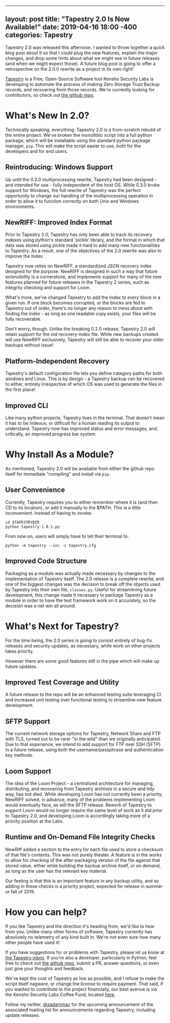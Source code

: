 ----
layout: post
title: "Tapestry 2.0 Is Now Available!"
date: 2019-04-16 18:00 -400
categories: Tapestry
----

Tapestry 2.0 was released this afternoon. I wanted to throw together a quick blog post about it so that I could plug the new features, explain the major changes, and drop some hints about what we might see in future releases (and when we might expect those). A future blog post is going to offer a retrospective on the 2.0.0 rewrite as a project in its own right!

[Tapestry](https://kenshosec.com/Projects/tapestry.html) is a Free, Open-Source Software tool Kensho Security Labs is developing to automate the process of making Zero Storage Trust Backup records, and recovering from those records. We're currently looking for contributors, so check out [the github repo](https://github.com/ZAdamMac/Tapestry).

# What's New In 2.0?
Technically speaking, everything. Tapestry 2.0 is a from-scratch rebuild of the entire project. We've broken the monolithic script into a full python package, which will be installable using the standard python package manager, `pip`. This will make the script easier to use, both for the developers and for end users.

## Reintroducing: Windows Support
Up until the 0.3.0 multiprocessing rewrite, Tapestry had been designed - and intended for use - fully independent of the host OS. While 0.3.0 broke support for Windows, the full rewrite of Tapestry was the perfect opportunity to change our handling of the multiprocessing operation in order to allow it to function correctly on both Unix and Windows environments.

## NewRIFF: Improved Index Format
Prior to Tapestry 2.0, Tapestry has only been able to track its recovery indexes using python's standard 'pickle' library, and the format in which that data was stored using pickle made it hard to add many new functionalities to Tapestry. As a result, one of the objectives of the 2.0 rewrite was also to improve the Index.

Tapestry now relies on NewRIFF, a standardized JSON recovery index designed for the purpose. NewRIFF is designed in such a way that future extensibility is a cornerstone, and implements support for many of the new features planned for future releases in the Tapestry 2 series, such as integrity checking and support for Loom.

What's more, we've changed Tapestry to add the Index to *every* block in a given run. If one block becomes corrupted, or the blocks are fed to Tapestry out of order, there's no longer any reason to mess about with finding the index - as long as one readable copy exists, your files will be fully recoverable.

Don't worry, though. Unlike the breaking 0.2.0 release, Tapestry 2.0 will retain support for the old recovery-index file. While new backups created will use NewRIFF exclusively, Tapestry will still be able to recover your older backups without issue!

## Platform-Independent Recovery
Tapestry's default configuration file lets you define category paths for both windows and Linux. This is by design - a Tapestry backup can be recovered to either, entirely irrespective of which OS was used to generate the files in the first place!

## Improved CLI
Like many python projects, Tapestry lives in the terminal. That doesn't mean it has to be hideous, or difficult for a human reading its output to understand. Tapestry now has improved status and error messages, and, critically, an improved progress bar system.

# Why Install As a Module?
As mentioned, Tapestry 2.0 will be available from either the github repo itself for immediate "compiling" and install via `pip`.

## User Convenience
Currently, Tapestry requires you to either remember where it is (and then CD to its location), or add it manually to the $PATH. This is a little inconvenient. Instead of having to invoke:
```commandline
cd $TAPESTRYDIR
python tapestry-1.0.1.py
```

From now on, users will simply have to tell their terminal to:
```commandline
python -m tapestry --inc -c tapestry.cfg
```

## Improved Code Structure
Packaging as a module was actually made necessary by changes to the implementation of Tapestry itself. The 2.0 release is a complete rewrite, and one of the biggest changes was the decision to break off the objects used by Tapestry into their own file, `classes.py`. Useful for streamlining future development, this change made it necessary to package Tapestry as a module in order to have the test framework work on it accurately, so the decision was a net win all around.

# What's Next for Tapestry?
For the time being, the 2.0 series is going to consist entirely of bug-fix releases and security updates, as necessary, while work on other projects takes priority.

However there are some good features still in the pipe which will make up future updates.

## Improved Test Coverage and Utility
A future release to the repo will be an enhanced testing suite leveraging CI and increased unit testing over functional testing to streamline new feature development.

## SFTP Support
The current network storage options for Tapestry, Network Share and FTP with TLS, turned out to be rarer "in the wild" than we originally anticipated. Due to that experience, we intend to add support for FTP over SSH (SFTP) in a future release, using both the username/passphrase and authentication key methods.

## Loom Support
The idea of the Loom Project - a centralized architecture for managing, distributing, and recovering from Tapestry archives in a secure and tidy way, has not died. While developing Loom has not currently been a priority, NewRIFF solved, in advance, many of the problems implementing Loom would eventually face, as will the SFTP release. Rework of Tapestry to support Loom would no longer require the same level of work as it did prior to Tapestry 2.0, and developing Loom is accordingly taking more of a priority position at the Labs.

## Runtime and On-Demand File Integrity Checks
NewRiff added a section to the entry for each file used to store a checksum of that file's contents. This was not purely theater. A feature is in the works to allow for checking of the after-packaging version of the file against that stored value, either while building the backup archive itself, or on demand, as long as the user has the relevant key material.

Our feeling is that this is an important feature in any backup utility, and so adding in these checks is a priority project, expected for release in summer or fall of 2019.

# How you can help?
If you like Tapestry and the direction it's heading from, we'd like to hear from you. Unlike many other forms of software, Tapestry currently has absolutely no telemetry of any kind built in. We're not even sure how many other people have used it!

If you have suggestions for or problems with Tapestry, please let us know at [the Tapestry inbox](mailto:tapestry@kenshosec.com). If you're also a developer, particularly in Python, feel free to check out [the github repo](https://github.com/zadammac/Tapestry), submit a PR, answer questions, or even just give your thoughts and feedback.

We've kept the cost of Tapestry as low as possible, and I refuse to make the script itself nagware, or change the license to require payment. That said, if you wanted to contribute to the project financially, our best avenue is via the Kensho Security Labs Coffee Fund, located [here](https://ko-fi.com/kenshosec).

Follow my twitter, [@zadammac](https://twitter.com/zadammac) for the upcoming announcement of the associated mailing list for announcements regarding Tapestry, including update releases.
